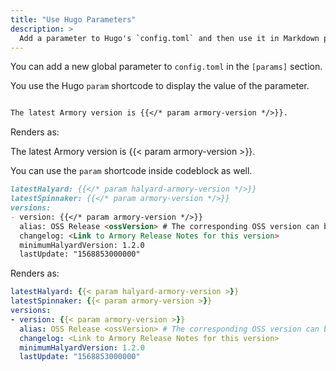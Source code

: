 ```yaml
---
title: "Use Hugo Parameters"
description: >
  Add a parameter to Hugo's `config.toml` and then use it in Markdown pages.
---
```


You can add a new global parameter to `config.toml` in the `[params]` section.

You use the Hugo `param` shortcode to display the value of the parameter.


```markdown

The latest Armory version is {{</* param armory-version */>}}.
```

Renders as:

The latest Armory version is {{< param armory-version >}}.


You can use the `param` shortcode inside codeblock as well.

```markdown
latestHalyard: {{</* param halyard-armory-version */>}}
latestSpinnaker: {{</* param armory-version */>}}
versions:
- version: {{</* param armory-version */>}}
  alias: OSS Release <ossVersion> # The corresponding OSS version can be found in the Release Notes
  changelog: <Link to Armory Release Notes for this version>
  minimumHalyardVersion: 1.2.0
  lastUpdate: "1568853000000"
```

Renders as:

```yaml
latestHalyard: {{< param halyard-armory-version >}}
latestSpinnaker: {{< param armory-version >}}
versions:
- version: {{< param armory-version >}}
  alias: OSS Release <ossVersion> # The corresponding OSS version can be found in the Release Notes
  changelog: <Link to Armory Release Notes for this version>
  minimumHalyardVersion: 1.2.0
  lastUpdate: "1568853000000"
```